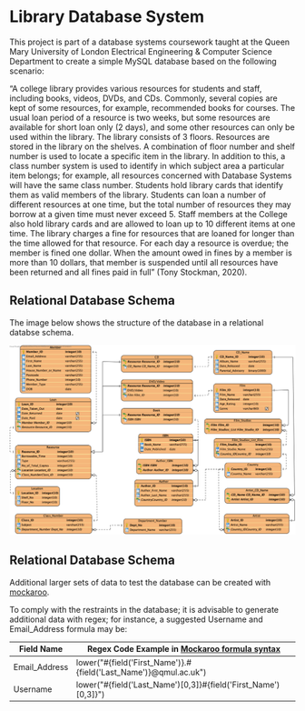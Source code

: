 # Library Database System

This project is part of a database systems coursework taught at the Queen Mary University of London Electrical Engineering & Computer Science Department to create a simple MySQL database based on the following scenario:

“A college library provides various resources for students and staff, including books, videos, DVDs, and CDs. Commonly, several copies are kept of some resources, for example, recommended books for courses. The usual loan period of a resource is two weeks, but some resources are available for short loan only (2 days), and some other resources can only be used within the library. The library consists of 3 floors. Resources are stored in the library on the shelves. A combination of floor number and shelf number is used to locate a specific item in the library. In addition to this, a class number system is used to identify in which subject area a particular item belongs; for example, all resources concerned with Database Systems will have the same class number. Students hold library cards that identify them as valid members of the library. Students can loan a number of different resources at one time, but the total number of resources they may borrow at a given time must never exceed 5. Staff members at the College also hold library cards and are allowed to loan up to 10 different items at one time. The library charges a fine for resources that are loaned for longer than the time allowed for that resource. For each day a resource is overdue; the member is fined one dollar. When the amount owed in fines by a member is more than 10 dollars, that member is suspended until all resources have been returned and all fines paid in full” (Tony Stockman, 2020).

## Relational Database Schema ##
The image below shows the structure of the database in a relational databse schema.

![alt text](https://github.com/hauni97/Library_Database_System/blob/main/Relational_Schema/%20Library_Final_3NF.png)


## Relational Database Schema ##
Additional larger sets of data to test the database can be created with [mockaroo](https://www.mockaroo.com/).

To comply with the restraints in the database; it is advisable to generate additional data with regex; for instance, a suggested Username and Email_Address formula may be:

| Field Name |   Regex Code Example in [Mockaroo formula syntax](https://www.mockaroo.com/help/formulas)    |
| ------------- | ------------- |
| Email_Address  | lower("#{field('First_Name')}.#{field('Last_Name')}@qmul.ac.uk")  |
| Username  | lower("#{field('Last_Name')[0,3]}#{field('First_Name')[0,3]}")    |


